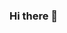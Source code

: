 ### Hi there 👋

<!--
**wibnudixon/wibnudixon** is a ✨ _special_ ✨ repository because its `README.md` (this file) appears on your GitHub profile.

Here are some ideas to get you started:

- 🔭 I’m currently working on udemy courses
- 🌱 I’m currently learning python,django
- 🤔 I’m looking for help with finding jobs
- 💬 Ask me about anything
- 📫 How to reach me: wibnudickson@gmail.com
- ⚡ Fun fact: Nope too soon for that get to know me first Jeeezzz !!
-->
